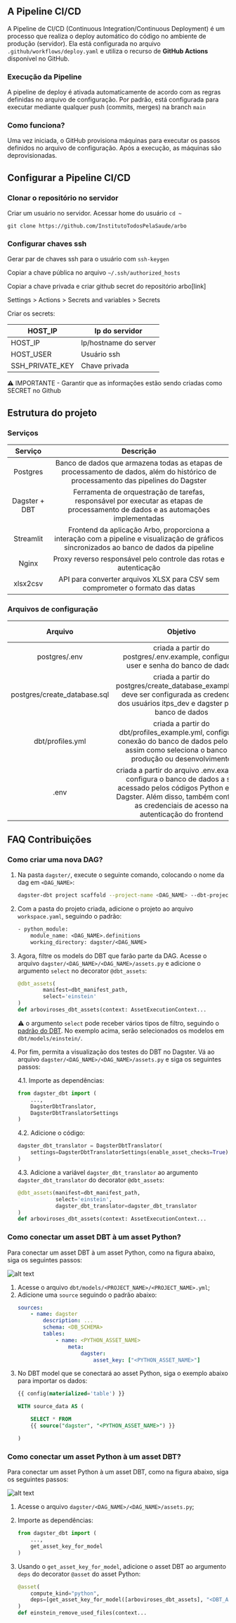 ## A Pipeline CI/CD
A Pipeline de CI/CD (Continuous Integration/Continuous Deployment) é um processo que realiza o deploy automático do código no ambiente de produção (servidor).
Ela está configurada no arquivo `.github/workflows/deploy.yaml`  e utiliza o recurso de **GitHub Actions** disponível no GitHub.

### Execução da Pipeline
A pipeline de deploy é ativada automaticamente de acordo com as regras definidas no arquivo de configuração.
Por padrão, está configurada para executar mediante qualquer push (commits, merges) na branch `main`

### Como funciona?
Uma vez iniciada, o GitHub provisiona máquinas para executar os passos definidos no arquivo de configuração. Após a execução, as máquinas são deprovisionadas.

## Configurar a Pipeline CI/CD

### Clonar o repositório no servidor

Criar um usuário no servidor. Acessar home do usuário `cd ~`

`git clone https://github.com/InstitutoTodosPelaSaude/arbo`

### Configurar chaves ssh

Gerar par de chaves ssh para o usuário com `ssh-keygen`

Copiar a chave pública no arquivo `~/.ssh/authorized_hosts`

Copiar a chave privada e criar github secret do repositório arbo[link]

Settings > Actions > Secrets and variables > Secrets

Criar os secrets:

| HOST_IP | Ip do servidor |
| --- | --- |
| HOST_IP | Ip/hostname do server |
| HOST_USER | Usuário ssh |
| SSH_PRIVATE_KEY | Chave privada |

⚠️ IMPORTANTE - Garantir que as informações estão sendo criadas como SECRET no Github


## Estrutura do projeto

### Serviços
| Serviço               | Descrição                                         |
| :---:                 | :---:                                             |
| Postgres              | Banco de dados que armazena todas as etapas de            processamento de dados, além do histórico de processamento das pipelines do Dagster|
| Dagster + DBT         | Ferramenta de orquestração de tarefas, responsável por executar as etapas de processamento de dados e as automações implementadas  |
| Streamlit             | Frontend da aplicação Arbo, proporciona a interação com a pipeline e visualização de gráficos sincronizados ao banco de dados da pipeline |
| Nginx                 | Proxy reverso responsável pelo controle das rotas e autenticação                                                                |
| xlsx2csv              | API para converter arquivos XLSX para CSV sem comprometer o formato das datas                                                         |

### Arquivos de configuração


| Arquivo           | Objetivo                        | Serviços que usam |
| :---:             | :---:                           | :---:             |
| postgres/.env     | criada a partir do postgres/.env.example, configura o user e senha do banco de dados.                              | Postgres          |
| postgres/create_database.sql | criada a partir do postgres/create_database_example.sql, deve ser configurada as credenciais dos usuários itps_dev e dagster para o banco de dados              | Postgres          |
| dbt/profiles.yml  | criada a partir do dbt/profiles_example.yml, configura a conexão do banco de dados pelo DBT, assim como seleciona o banco de produção ou desenvolvimento                                       | DBT
| .env              | criada a partir do arquivo .env.example, configura o banco de dados a ser acessado pelos códigos Python e pelo Dagster. Além disso, também configura as credenciais de acesso na autenticação do frontend| Dagster+DBT, Nginx, Streamlit           |

## FAQ Contribuições

### Como criar uma nova DAG?
1. Na pasta ```dagster/```, execute o seguinte comando, colocando o nome da dag em ```<DAG_NAME>```:
    ```sh
    dagster-dbt project scaffold --project-name <DAG_NAME> --dbt-project-dir ../dbt
    ```

2. Com a pasta do projeto criada, adicione o projeto ao arquivo ```workspace.yaml```, seguindo o padrão:
    ```txt
    - python_module:
        module_name: <DAG_NAME>.definitions
        working_directory: dagster/<DAG_NAME>
    ```

3. Agora, filtre os models do DBT que farão parte da DAG. Acesse o arquivo ```dagster/<DAG_NAME>/<DAG_NAME>/assets.py``` e adicione o argumento ```select``` no decorator ```@dbt_assets```:
    ```py
    @dbt_assets(
            manifest=dbt_manifest_path, 
            select='einstein'
    )
    def arboviroses_dbt_assets(context: AssetExecutionContext...
    ```
    ⚠️ o argumento ```select``` pode receber vários tipos de filtro, seguindo o [padrão do DBT](https://docs.getdbt.com/reference/node-selection/syntax#specifying-resources). No exemplo acima, serão selecionados os modelos em ```dbt/models/einstein/```.

4. Por fim, permita a visualização dos testes do DBT no Dagster. Vá ao arquivo ```dagster/<DAG_NAME>/<DAG_NAME>/assets.py``` e siga os seguintes passos:
    
    4.1. Importe as dependências:
    ```py
    from dagster_dbt import (
        ...,
        DagsterDbtTranslator,
        DagsterDbtTranslatorSettings
    )
    ```
    
    4.2. Adicione o código:
    ```py
    dagster_dbt_translator = DagsterDbtTranslator(
        settings=DagsterDbtTranslatorSettings(enable_asset_checks=True)
    )
    ```

    4.3. Adicione a variável ```dagster_dbt_translator``` ao argumento ```dagster_dbt_translator``` do decorator ```@dbt_assets```:
    ```py
    @dbt_assets(manifest=dbt_manifest_path, 
                select='einstein',
                dagster_dbt_translator=dagster_dbt_translator
    )
    def arboviroses_dbt_assets(context: AssetExecutionContext...
    ```

### Como conectar um asset DBT à um asset Python?
Para conectar um asset DBT à um asset Python, como na figura abaixo, siga os seguintes passos:

![alt text](img/connect_dbt_to_python.png)

1. Acesse o arquivo ```dbt/models/<PROJECT_NAME>/<PROJECT_NAME>.yml```;
2. Adicione uma ```source``` seguindo o padrão abaixo:
    ```yml
    sources:
        - name: dagster
            description: ...
            schema: <DB_SCHEMA>
            tables:
                - name: <PYTHON_ASSET_NAME>
                    meta: 
                        dagster:
                            asset_key: ["<PYTHON_ASSET_NAME>"]
    ```
3. No DBT model que se conectará ao asset Python, siga o exemplo abaixo para importar os dados:
    ```sql
    {{ config(materialized='table') }}

    WITH source_data AS (

        SELECT * FROM
        {{ source("dagster", "<PYTHON_ASSET_NAME>") }}

    )
    ```

### Como conectar um asset Python à um asset DBT?
Para conectar um asset Python à um asset DBT, como na figura abaixo, siga os seguintes passos:

![alt text](img/connect_python_to_dbt.png)

1. Acesse o arquivo ```dagster/<DAG_NAME>/<DAG_NAME>/assets.py```;

2. Importe as dependências:
    ```py
    from dagster_dbt import (
        ...,
        get_asset_key_for_model
    )
    ```

3. Usando o ```get_asset_key_for_model```, adicione o asset DBT ao argumento ```deps``` do decorator ```@asset``` do asset Python:
    ```py
    @asset(
        compute_kind="python", 
        deps=[get_asset_key_for_model([arboviroses_dbt_assets], "<DBT_ASSET_NAME>")]
    )
    def einstein_remove_used_files(context...
    ```